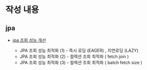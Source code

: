 # 작성 내용

## jpa
- [jpa 조회 성능 개선](./jpa_entity_query)

  - JPA 조회 성능 최적화 (1) - 즉시 로딩 (EAGER) , 지연로딩 (LAZY)
  - JPA 조회 성능 최적화 (2) - 컬렉션 조회 최적화 ( fetch join )
  - JPA 조회 성능 최적화 (3) - 컬렉션 조회 최적화 ( batch fetch size )


